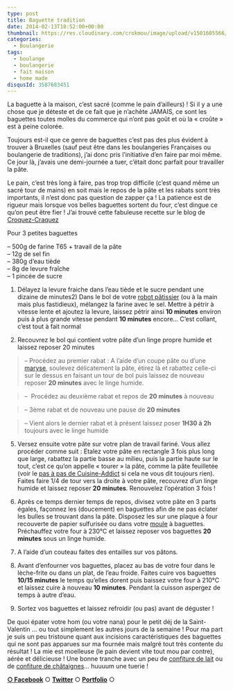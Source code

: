 ```yaml
---
type: post
title: Baguette tradition
date: 2014-02-13T18:52:00+00:00
thumbnail: https://res.cloudinary.com/crokmou/image/upload/v1501605566/070214-pain-baguette-tradition_04-73x110_fnyw2d.jpg
categories: 
  - Boulangerie
tags: 
  - boulange
  - boulangerie
  - fait maison
  - home made
disqusId: 3587683451
---
```


La baguette à la maison, c’est sacré (comme le pain d’ailleurs) ! Si il y a une chose que je déteste et de ce fait que je n’achète JAMAIS, ce sont les baguettes toutes molles du commerce qui n’ont pas goût et où la « croûte » est à peine colorée.

Toujours est-il que ce genre de baguettes c’est pas des plus évident à trouver à Bruxelles (sauf peut être dans les boulangeries Françaises ou boulangerie de traditions), j’ai donc pris l’initiative d’en faire par moi même. Ce jour là, j’avais une demi-journée a tuer, c’était donc parfait pour travailler la pâte.

Le pain, c’est très long à faire, pas trop trop difficile (c’est quand même un sacré tour de mains) en soit mais le repos de la pâte et les rabats sont très importants, il n’est donc pas question de zapper ça ! La patience est de rigueur mais lorsque vos belles baguettes sortent du four, c’est dingue ce qu’on peut être fier ! J’ai trouvé cette fabuleuse recette sur le blog de [Croquez-Craquez](http://croquez-craquez.blogspot.be/2013/02/jai-enfin-trouve-la-recette-pour-faire.html)



Pour 3 petites baguettes

– 500g de farine T65 + travail de la pâte  
– 12g de sel fin  
– 380g d’eau tiède  
– 8g de levure fraîche  
– 1 pincée de sucre

1) Délayez la levure fraiche dans l’eau tiède et le sucre pendant une dizaine de minutes2) Dans le bol de votre [robot pâtissier](http://www.rueducommerce.fr/m/pl/malid:229,30023831) (ou à la main mais plus fastidieux), mélangez la farine avec le sel. Mettre à pétrir à vitesse lente et ajoutez la levure, laissez pétrir ainsi **10 minutes** environ puis à plus grande vitesse pendant **10 minutes** encore… C’est collant, c’est tout à fait normal

4) Recouvrez le bol qui contient votre pâte d’un linge propre humide et laissez reposer 20 minutes

> – Procédez au premier rabat : A l’aide d’un coupe pâte ou d’une [maryse](http://www.rueducommerce.fr/selection/8556), soulevez délicatement la pâte, étirez là et rabattez celle-ci sur le dessus en faisant un tour de bol puis laissez de nouveau reposer **20 minutes** avec le linge humide.

> –  Procédez au deuxième rabat et repos de **20 minutes** à nouveau

> – 3ème rabat et de nouveau une pause de **20 minutes**

> – Vient alors le dernier rabat et à présent laissez poser **1H30 à 2h** toujours avec le linge humide

5) Versez ensuite votre pâte sur votre plan de travail fariné. Vous allez procéder comme suit : Etalez votre pâte en rectangle 3 fois plus long que large, rabattez la partie basse au milieu, puis la partie haute sur le tout, c’est ce qu’on appelle « tourer » la pâte, comme la pâte feuilletée (voir le [pas à pas de Cuisine-Addict](http://cuisine-addict.com/article-pate-feuilletee-la-recette-pas-a-pas-en-video-114084800.html) si cela ne vous dit toujours rien). Faites faire 1/4 de tour vers la droite à votre pâte, recouvrez d’un linge humide et laissez reposer **20 minutes**. Renouvelez l’opération 3 fois !

6) Après ce temps dernier temps de repos, divisez votre pâte en 3 parts égales, façonnez les (doucement) en baguettes afin de ne pas éclater les bulles se trouvant dans la pâte. Disposez les sur une plaque à four recouverte de papier sulfurisée ou dans votre [moule](http://www.rueducommerce.fr/m/pl/malid:5325292) à baguettes. Préchauffez votre four à 230°C et laissez reposer vos baguettes **20 minutes** sous un linge humide.

7) A l’aide d’un couteau faites des entailles sur vos pâtons.

8) Avant d’enfourner vos baguettes, placez au bas de votre four dans le lèche-frite ou dans un plat, de l’eau froide. Faites cuire vos baguettes **10/15 minutes** le temps qu’elles dorent puis baissez votre four à 210°C et laissez cuire à nouveau **10 minutes**. Pendant la cuisson aspergez de temps à autre d’eau.

9) Sortez vos baguettes et laissez refroidir (ou pas) avant de déguster !





De quoi épater votre hom (ou votre nana) pour le petit déj de la Saint-Valentin … ou tout simplement les autres jours de la semaine ! Pour ma part je suis un peu tristoune quant aux incisions caractéristiques des baguettes qui ne sont pas apparues sur ma fournée mais malgré tout très contente du résultat ! La mie est moelleuse (le pain devient vite tout mou par contre), aérée et délicieuse ! Une bonne tranche avec un peu de [confiture de lait](http://www.crokmou.com/2012/07/dulce-de-leche-confiture-de-lait.html) ou de [confiture de châtaignes](http://www.crokmou.com/2013/11/confiture-de-chataignes.html)… huuuum une tuerie !

[**○ Facebook**](https://www.facebook.com/pages/CroKMou/148093255259077) ○ [**Twitter**](https://twitter.com/Crokmou) ○ **[Portfolio](http://www.sarahblieux.com/)** ○ 